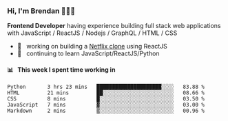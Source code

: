### Hi, I'm Brendan 👨🏻‍💻

<b>Frontend Developer</b> having experience building full stack web applications with JavaScript / ReactJS / Nodejs / GraphQL / HTML / CSS</p>

 - 🚀 	&nbsp; working on building a [Netflix clone](https://github.com/brendantfinn/netflix-clone) using ReactJS
 - 🌱 	&nbsp; continuing to learn JavaScript/ReactJS/Python

 
 
#### 📊 	&nbsp; This week I spent time working in
<!--START_SECTION:waka-->
```text
Python       3 hrs 23 mins   █████████████████████░░░░   83.88 % 
HTML         21 mins         ██░░░░░░░░░░░░░░░░░░░░░░░   08.66 % 
CSS          8 mins          █░░░░░░░░░░░░░░░░░░░░░░░░   03.50 % 
JavaScript   7 mins          ▓░░░░░░░░░░░░░░░░░░░░░░░░   03.00 % 
Markdown     2 mins          ▒░░░░░░░░░░░░░░░░░░░░░░░░   00.96 % 
```
<!--END_SECTION:waka-->
